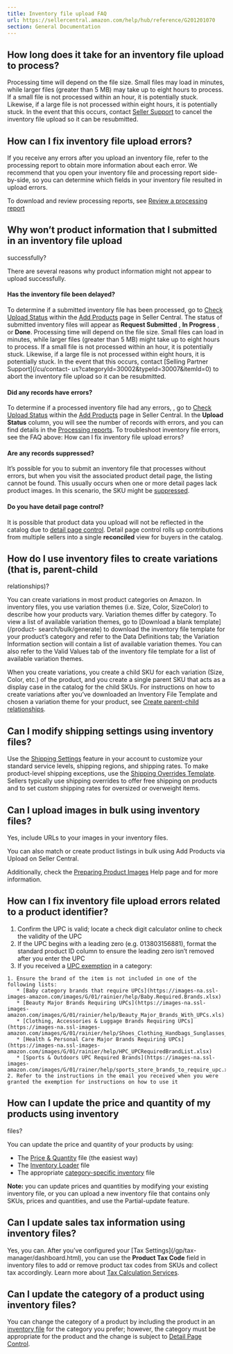 ```yaml
---
title: Inventory file upload FAQ
url: https://sellercentral.amazon.com/help/hub/reference/G201201070
section: General Documentation
---
```


## How long does it take for an inventory file upload to process?

Processing time will depend on the file size. Small files may load in minutes,
while larger files (greater than 5 MB) may take up to eight hours to process.
If a small file is not processed within an hour, it is potentially stuck.
Likewise, if a large file is not processed within eight hours, it is
potentially stuck. In the event that this occurs, contact [Seller
Support](/hz/contact-us) to cancel the inventory file upload so it can be
resubmitted.

## How can I fix inventory file upload errors?

If you receive any errors after you upload an inventory file, refer to the
processing report to obtain more information about each error. We recommend
that you open your inventory file and processing report side-by-side, so you
can determine which fields in your inventory file resulted in upload errors.

To download and review processing reports, see [Review a processing
report](/gp/help/200194300)

## Why won’t product information that I submitted in an inventory file upload
successfully?

There are several reasons why product information might not appear to upload
successfully.

#### Has the inventory file been delayed?

To determine if a submitted inventory file has been processed, go to [Check
Upload Status](/product-search/bulk/status) within the [Add
Products](/product-search/bulk) page in Seller Central. The status of
submitted inventory files will appear as **Request Submitted** , **In
Progress** , or **Done**. Processing time will depend on the file size. Small
files can load in minutes, while larger files (greater than 5 MB) might take
up to eight hours to process. If a small file is not processed within an hour,
it is potentially stuck. Likewise, if a large file is not processed within
eight hours, it is potentially stuck. In the event that this occurs, contact
[Selling Partner Support](/cu/contact-
us?categoryId=30002&typeId=30007&itemId=0) to abort the inventory file upload
so it can be resubmitted.

#### Did any records have errors?

To determine if a processed inventory file had any errors, , go to [Check
Upload Status](/product-search/bulk/status) within the [Add
Products](/product-search/bulk) page in Seller Central. In the **Upload
Status** column, you will see the number of records with errors, and you can
find details in the [Processing reports](/gp/help/201576740). To troubleshoot
inventory file errors, see the FAQ above: How can I fix inventory file upload
errors?

#### Are any records suppressed?

It’s possible for you to submit an inventory file that processes without
errors, but when you visit the associated product detail page, the listing
cannot be found. This usually occurs when one or more detail pages lack
product images. In this scenario, the SKU might be
[suppressed](/gp/help/200898440).

#### Do you have detail page control?

It is possible that product data you upload will not be reflected in the
catalog due to [detail page control](/gp/help/200335450). Detail page control
rolls up contributions from multiple sellers into a single **reconciled** view
for buyers in the catalog.

## How do I use inventory files to create variations (that is, parent-child
relationships)?

You can create variations in most product categories on Amazon. In inventory
files, you use variation themes (i.e. Size, Color, SizeColor) to describe how
your products vary. Variation themes differ by category. To view a list of
available variation themes, go to [Download a blank template](/product-
search/bulk/generate) to download the inventory file template for your
product’s category and refer to the Data Definitions tab; the Variation
Information section will contain a list of available variation themes. You can
also refer to the Valid Values tab of the inventory file template for a list
of available variation themes.

When you create variations, you create a child SKU for each variation (Size,
Color, etc.) of the product, and you create a single parent SKU that acts as a
display case in the catalog for the child SKUs. For instructions on how to
create variations after you’ve downloaded an Inventory File Template and
chosen a variation theme for your product, see [Create parent-child
relationships](/gp/help/8841).

## Can I modify shipping settings using inventory files?

Use the [Shipping Settings](/sbr) feature in your account to customize your
standard service levels, shipping regions, and shipping rates. To make
product-level shipping exceptions, use the [Shipping Overrides
Template](/gp/help/200212820). Sellers typically use shipping overrides to
offer free shipping on products and to set custom shipping rates for oversized
or overweight items.

## Can I upload images in bulk using inventory files?

Yes, include URLs to your images in your inventory files.

You can also match or create product listings in bulk using Add Products via
Upload on Seller Central.

Additionally, check the [Preparing Product Images](/gp/help/G16881) Help page
and for more information.

## How can I fix inventory file upload errors related to a product identifier?

  

  1. Confirm the UPC is valid; locate a check digit calculator online to check the validity of the UPC
  2. If the UPC begins with a leading zero (e.g. 013803156881), format the standard product ID column to ensure the leading zero isn’t removed after you enter the UPC
  3. If you received a [UPC exemption](/gp/help/200426310) in a category:   

    1. Ensure the brand of the item is not included in one of the following lists: 
       * [Baby category brands that require UPCs](https://images-na.ssl-images-amazon.com/images/G/01/rainier/help/Baby.Required.Brands.xlsx)
       * [Beauty Major Brands Requiring UPCs](https://images-na.ssl-images-amazon.com/images/G/01/rainier/help/Beauty_Major_Brands_With_UPCs.xls)
       * [Clothing, Accessories & Luggage Brands Requiring UPCs](https://images-na.ssl-images-amazon.com/images/G/01/rainier/help/Shoes_Clothing_Handbags_Sunglasses_Major_Brands_Requiring_UPCs2.xls)
       * [Health & Personal Care Major Brands Requiring UPCs](https://images-na.ssl-images-amazon.com/images/G/01/rainier/help/HPC_UPCRequiredBrandList.xlsx)
       * [Sports & Outdoors UPC Required Brands](https://images-na.ssl-images-amazon.com/images/G/01/rainer/help/sports_store_brands_to_require_upc.xlsx)
    2. Refer to the instructions in the email you received when you were granted the exemption for instructions on how to use it

## How can I update the price and quantity of my products using inventory
files?

You can update the price and quantity of your products by using:

  * The [Price & Quantity](/gp/help/201576480) file (the easiest way)
  * The [Inventory Loader](/gp/help/201576540) file
  * The appropriate [category-specific inventory](/gp/help/1641) file

**Note:** you can update prices and quantities by modifying your existing
inventory file, or you can upload a new inventory file that contains only
SKUs, prices and quantities, and use the Partial-update feature.

## Can I update sales tax information using inventory files?

Yes, you can. After you’ve configured your [Tax Settings](/gp/tax-
manager/dashboard.html), you can use the **Product Tax Code** field in
inventory files to add or remove product tax codes from SKUs and collect tax
accordingly. Learn more about [Tax Calculation Services](/gp/help/200787660).

## Can I update the category of a product using inventory files?

You can change the category of a product by including the product in an
[inventory file](/gp/help/1641) for the category you prefer; however, the
category must be appropriate for the product and the change is subject to
[Detail Page Control](/gp/help/200335450).

